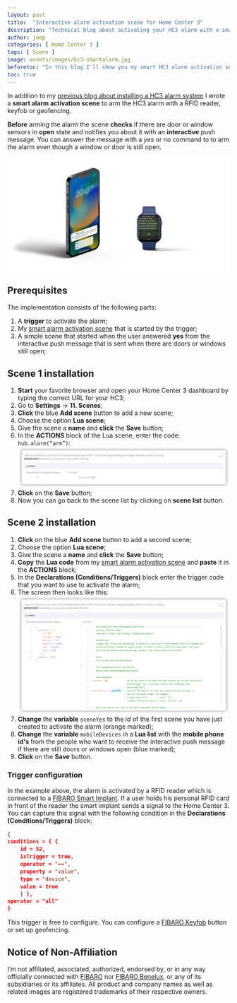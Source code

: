 ```yaml
---
layout: post
title:  "Interactive alarm activation scene for Home Center 3"
description: "Technical blog about activating your HC3 alarm with a smart door and window check"
author: joep
categories: [ Home Center 3 ]
tags: [ Scene ]
image: assets/images/hc3-smartalarm.jpg
beforetoc: "In this blog I'll show you my smart HC3 alarm activation scene that notifies you when there is are still doors or windows open when activating the alarm."
toc: true
---
```


In addition to my [previous blog about installing a HC3 alarm system](https://docs.joepverhaeg.nl/hc3-alarm/) I wrote a **smart alarm activation scene** to arm the HC3 alarm with a RFID reader, keyfob or geofencing.

**Before** arming the alarm the scene **checks** if there are door or window sensors in **open** state and notifies you about it with an **interactive** push message. You can answer the message with a *yes* or *no* command to to arm the alarm even though a window or door is still open.

![hc3-smartalarm4.png](../assets/images/hc3-smartalarm4.png)

## Prerequisites

The implementation consists of the following parts:

1. A **trigger** to activate the alarm;
2. My [smart alarm activation scene](https://marketplace.fibaro.com/items/smart-alarm-activation-scene-with-interactive-push-message) that is started by the trigger;
3. A simple scene that started when the user answered **yes** from the interactive push message that is sent when there are doors or windows still open;

## Scene 1 installation

1. **Start** your favorite browser and open your Home Center 3 dashboard by typing the correct URL for your HC3;
2. Go to **Settings** -> **11. Scenes**;
3. **Click** the blue **Add scene** button to add a new scene;
4. Choose the option **Lua scene**;
5. Give the scene a **name** and **click** the **Save** button;
6. In the **ACTIONS** block of the Lua scene, enter the code: `hub.alarm(“arm”)`:
    ![hc3-smartalarm2.png](../assets/images/hc3-smartalarm2.png)
7. **Click** on the **Save** button;
8. Now you can go back to the scene list by clicking on **scene list** button.


## Scene 2 installation

1. **Click** on the blue **Add scene** button to add a second scene;
2. Choose the option **Lua scene**;
3. Give the scene a **name** and **click** the **Save** button;
4. **Copy** the **Lua code** from my [smart alarm activation scene](https://marketplace.fibaro.com/items/smart-alarm-activation-scene-with-interactive-push-message) and **paste** it in the **ACTIONS** block;
5. In the **Declarations (Conditions/Triggers)** block enter the trigger code that you want to use to activate the alarm;
6. The screen then looks like this:
    ![hc3-smartalarm3.png](../assets/images/hc3-smartalarm3.png)
1. **Change** the **variable** `sceneYes` to the *id* of the first scene you have just created to activate the alarm (orange marked);
2. **Change** the **variable** `mobileDevices` in a **Lua list** with the **mobile phone id's** from the people who want to receive the interactive push message if there are still doors or windows open (blue marked);
3. **Click** on the **Save** button.

### Trigger configuration

In the example above, the alarm is activated by a RFID reader which is connected to a [FIBARO Smart Implant](https://www.fibaro.com/en/products/smart-implant/). If a user holds his personal RFID card in front of the reader the smart implant sends a signal to the Home Center 3. You can capture this signal with the following condition in the **Declarations (Conditions/Triggers)** block:

 ```json
 {
 conditions = { {
     id = 52,
     isTrigger = true,
     operator = "==",
     property = "value",
     type = "device",
     value = true
     } },
 operator = "all"
 }
 ```

This trigger is free to configure. You can configure a [FIBARO Keyfob](https://www.fibaro.com/en/products/keyfob/) button or set up geofencing.

## Notice of Non-Affiliation

I’m not affiliated, associated, authorized, endorsed by, or in any way officially connected with [FIBARO](https://www.fibaro.com) nor [FIBARO Benelux](https://fibarobenelux.com/), or any of its subsidiaries or its affiliates. All product and company names as well as related images are registered trademarks of their respective owners.